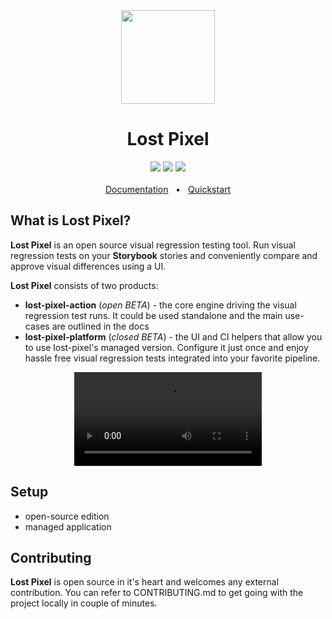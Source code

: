 <div align='center'><img width='150px' height='150px' src='https://user-images.githubusercontent.com/29632358/168112844-77e76a0d-b96f-4bc8-b753-cd39f4afd428.png'>
</div>
<div align="center">
  <h1>Lost Pixel</h1>
  <a href="https://www.npmjs.com/package/lost-pixel-action"><img src="https://img.shields.io/npm/v/lost-pixel-action?style=plastic" /></a>
  <a href="https://github.com/lost-pixel/lost-pixel-action/blob/main/docs/contributing.md"><img src="https://img.shields.io/badge/PRs-welcome-brightgreen.svg" /></a>
  <a href="https://github.com/lost-pixel/lost-pixel-action/blob/main/LICENSE"><img src="https://img.shields.io/github/license/lost-pixel/lost-pixel-action" /></a>
  <br />
  <br />
  <a href="https://docs.lost-pixel.com">Documentation</a>
  <span>&nbsp;&nbsp;•&nbsp;&nbsp;</span>
  <a href="https://docs.lost-pixel.com/quickstart">Quickstart</a>
</div>

## What is Lost Pixel?

**Lost Pixel** is an open source visual regression testing tool. Run visual regression tests on your **Storybook** stories and conveniently compare and approve visual differences using a UI.

**Lost Pixel** consists of two products:

- **lost-pixel-action** (*open BETA*) - the core engine driving the visual regression test runs. It could be used standalone and the main use-cases are outlined in the docs
- **lost-pixel-platform** (*closed BETA*) -  the UI and CI helpers that allow you to use lost-pixel's managed version. Configure it just once and enjoy hassle free visual regression tests integrated into your favorite pipeline.

<div align='center'><video src='https://user-images.githubusercontent.com/29632358/168114749-44a9244a-bcd8-42a6-b783-905c9f144f04.mp4' /></div>

## Setup

- open-source edition 
- managed application

## Contributing

**Lost Pixel** is open source in it's heart and welcomes any external contribution. You can refer to CONTRIBUTING.md to get going with the project locally in couple of minutes.


